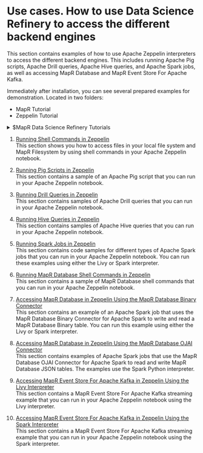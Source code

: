 # Use cases. How to use Data Science Refinery to access the different backend engines

This section contains examples of how to use Apache Zeppelin interpreters to access the different backend engines. This includes running Apache Pig scripts, Apache Drill queries, Apache Hive queries, and Apache Spark jobs, as well as accessing MapR Database and MapR Event Store For Apache Kafka.

Immediately after installation, you can see several prepared examples for demonstration. Located in two folders:

- MapR Tutorial
- Zeppelin Tutorial 

<details> 
  <summary>$MapR Data Science Refinery Tutorials</summary>

![MapR Data Science Refinery](images/welcome_zeppelin.png)

</details>

1. [Running Shell Commands in Zeppelin](0051-shell-commands.md) <br/>
This section shows you how to access files in your local file system and MapR Filesystem by using shell commands in your Apache Zeppelin notebook.

1. [Running Pig Scripts in Zeppelin](0052-pig-scripts.md) <br/>
This section contains a sample of an Apache Pig script that you can run in your Apache Zeppelin notebook.

1. [Running Drill Queries in Zeppelin]() <br/>
This section contains samples of Apache Drill queries that you can run in your Apache Zeppelin notebook.

1. [Running Hive Queries in Zeppelin](0054-running-hive-queries.md) <br/>
This section contains samples of Apache Hive queries that you can run in your Apache Zeppelin notebook.

1. [Running Spark Jobs in Zeppelin](0055-running-spark-jobs.md) <br/>
This section contains code samples for different types of Apache Spark jobs that you can run in your Apache Zeppelin notebook. You can run these examples using either the Livy or Spark interpreter.

1. [Running MapR Database Shell Commands in Zeppelin](0056-running-mapr-db-shell-commands.md) <br/>
This section contains a sample of MapR Database shell commands that you can run in your Apache Zeppelin notebook.

1. [Accessing MapR Database in Zeppelin Using the MapR Database Binary Connector]() <br/>
This section contains an example of an Apache Spark job that uses the MapR Database Binary Connector for Apache Spark to write and read a MapR Database Binary table. You can run this example using either the Livy or Spark interpreter. 

1. [Accessing MapR Database in Zeppelin Using the MapR Database OJAI Connector]() <br/>
This section contains examples of Apache Spark jobs that use the MapR Database OJAI Connector for Apache Spark to read and write MapR Database JSON tables. The examples use the Spark Python interpreter. 

1. [Accessing MapR Event Store For Apache Kafka in Zeppelin Using the Livy Interpreter](doc/tutorials/0059-event-store-kafka-using-livy.md) <br/>
This section contains a MapR Event Store For Apache Kafka streaming example that you can run in your Apache Zeppelin notebook using the Livy interpreter.

1. [Accessing MapR Event Store For Apache Kafka in Zeppelin Using the Spark Interpreter](doc/tutorials/00510-event-store-kafka-using-spark.md) <br/>
This section contains a MapR Event Store For Apache Kafka streaming example that you can run in your Apache Zeppelin notebook using the Spark interpreter. 
